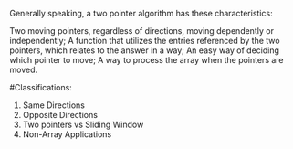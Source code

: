Generally speaking, a two pointer algorithm has these characteristics:

Two moving pointers, regardless of directions, moving dependently or independently;
A function that utilizes the entries referenced by the two pointers, which relates to the answer in a way;
An easy way of deciding which pointer to move;
A way to process the array when the pointers are moved.


#Classifications:
1) Same Directions
2) Opposite Directions
3) Two pointers vs Sliding Window
4) Non-Array Applications
